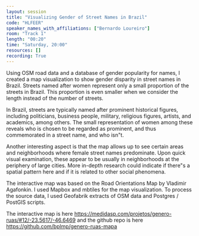 ```yaml
---
layout: session
title: "Visualizing Gender of Street Names in Brazil"
code: "HLFEER"
speaker_names_with_affiliations: ["Bernardo Loureiro"]
room: "Track 1"
length: "00:20"
time: "Saturday, 20:00"
resources: []
recording: True
---
```

Using OSM road data and a database of gender popularity for names, I created a map visualization to show gender disparity in street names in Brazil. Streets named after women represent only a small proportion of the streets in Brazil. This proportion is even smaller when we consider the length instead of the number of streets.

In Brazil, streets are typically named after prominent historical figures, including politicians, business people, military, religious figures, artists, and academics, among others. The small representation of women among these reveals who is chosen to be regarded as prominent, and thus commemorated in a street name, and who isn"t. 

Another interesting aspect is that the map allows up to see certain areas and neighborhoods where female street names predominate. Upon quick visual examination, these appear to be usually in neighborhoods at the periphery of large cities. More in-depth research could indicate if there"s a spatial pattern here and if it is related to other social phenomena.

The interactive map was based on the Road Orientations Map by Vladimir Agafonkin. I used Mapbox and mbtiles for the map visualization. To process the source data, I used Geofabrik extracts of OSM data and Postgres / PostGIS scripts.

The interactive map is here https://medidasp.com/projetos/genero-ruas/#12/-23.5617/-46.6469 and the github repo is here https://github.com/bplmp/genero-ruas-mapa
